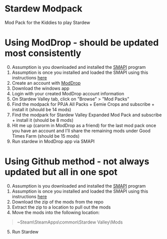 # Stardew Modpack
Mod Pack for the Kiddies to play Stardew

# Using ModDrop - should be updated most consistently
0. Assumption is you downloaded and installed the [SMAPI](https://smapi.io/) program
1. Assumption is once you installed and loaded the SMAPI using this instructions [here](https://stardewvalleywiki.com/Modding:Installing_SMAPI_on_Windows)
2. Create an account with [ModDrop](https://www.moddrop.com/app/)
3. Download the windows app
4. Login with your created ModDrop account information
5. On Stardew Valley tab, click on "Browse" > "Mod Packs"
6. Find the modpack for PPJA All Packs + Eemie Crops and subscribe + install it (should be 14 mods)
7. Find the modpark for Stardew Valley Expanded Mod Pack and subscribe + install it (should be 8 mods)
8. Hit me up (carorm in ModDrop as a friend) for the last mod pack once you have an account and I'll share the remaining mods under Good Times Farm (should be 15 mods)
9. Run stardew in ModDrop app via SMAPI

# Using Github method - not always updated but all in one spot
0. Assumption is you downloaded and installed the [SMAPI](https://smapi.io/) program
1. Assumption is once you installed and loaded the SMAPI using this instructions [here](https://stardewvalleywiki.com/Modding:Installing_SMAPI_on_Windows)
2. Download the zip of the mods from the repo
3. Extract the zip to a location to pull out the mods
4. Move the mods into the following location:
> ~Steam\SteamApps\common\Stardew Valley\Mods
5. Run Stardew


